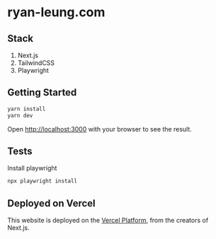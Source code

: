 # ryan-leung.com

## Stack

1. Next.js
1. TailwindCSS
1. Playwright

## Getting Started

```bash
yarn install
yarn dev
```

Open [http://localhost:3000](http://localhost:3000) with your browser to see the result.


## Tests

Install playwright
```bash
npx playwright install
```

## Deployed on Vercel

This website is deployed on the [Vercel Platform](https://vercel.com/new?utm_medium=default-template&filter=next.js&utm_source=create-next-app&utm_campaign=create-next-app-readme), from the creators of Next.js.

